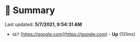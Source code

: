 # 📖 Summary
Last updated: **5/7/2021, 9:54:31 AM**

- `GET` [https://google.com](https://google.com) - **Up** (131ms)
